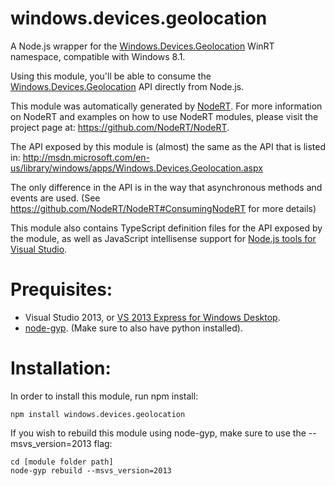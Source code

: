 windows.devices.geolocation
=====

A Node.js wrapper for the <a href="http://msdn.microsoft.com/en-us/library/windows/apps/Windows.Devices.Geolocation.aspx" target="_blank">Windows.Devices.Geolocation</a> WinRT namespace, compatible with Windows 8.1.

Using this module, you'll be able to consume the <a href="http://msdn.microsoft.com/en-us/library/windows/apps/Windows.Devices.Geolocation.aspx" target="_blank">Windows.Devices.Geolocation</a> API directly from Node.js.

This module was automatically generated by <a href="https://github.com/NodeRT/NodeRT" target="_blank">NodeRT</a>. 
For more information on NodeRT and examples on how to use NodeRT modules, please visit the project page at: <a href="https://github.com/NodeRT/NodeRT" target="_blank">https://github.com/NodeRT/NodeRT</a>.

The API exposed by this module is (almost) the same as the API that is listed in: <a href="http://msdn.microsoft.com/en-us/library/windows/apps/Windows.Devices.Geolocation.aspx" target="_blank">http://msdn.microsoft.com/en-us/library/windows/apps/Windows.Devices.Geolocation.aspx</a>

The only difference in the API is in the way that asynchronous methods and events are used. (See <a href="https://github.com/NodeRT/NodeRT#ConsumingNodeRT" target="_blank">https://github.com/NodeRT/NodeRT#ConsumingNodeRT</a> for more details)

This module also contains TypeScript definition files for the API exposed by the module, as well as JavaScript intellisense support for <a href="http://nodejstools.codeplex.com/" target="_blank">Node.js tools for Visual Studio</a>.

Prequisites:
============
* Visual Studio 2013, or <a href="http://www.microsoft.com/en-gb/download/details.aspx?id=40787" target="_blank">VS 2013 Express for Windows Desktop</a>.
* <a href="https://github.com/TooTallNate/node-gyp" target="_blank">node-gyp</a>. (Make sure to also have python installed).

Installation:
=============
In order to install this module, run npm install:

```
npm install windows.devices.geolocation
```

If you wish to rebuild this module using node-gyp, make sure to use the --msvs_version=2013 flag:

```
cd [module folder path]
node-gyp rebuild --msvs_version=2013
```
